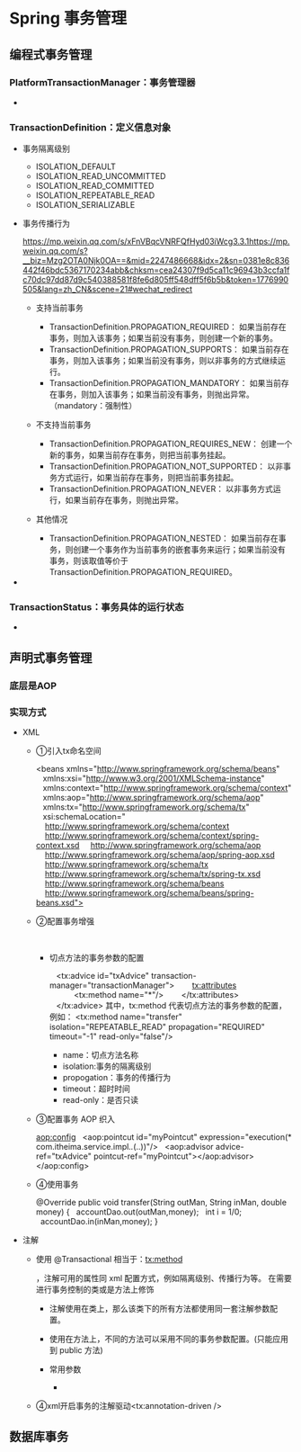 # Spring 事务管理

## 编程式事务管理

### PlatformTransactionManager：事务管理器 

- 

### TransactionDefinition：定义信息对象

- 事务隔离级别

	- ISOLATION_DEFAULT
	- ISOLATION_READ_UNCOMMITTED
	- ISOLATION_READ_COMMITTED
	- ISOLATION_REPEATABLE_READ
	- ISOLATION_SERIALIZABLE

- 事务传播行为

  https://mp.weixin.qq.com/s/xFnVBqcVNRFQfHyd03iWcg3.3.1https://mp.weixin.qq.com/s?__biz=Mzg2OTA0Njk0OA==&mid=2247486668&idx=2&sn=0381e8c836442f46bdc5367170234abb&chksm=cea24307f9d5ca11c96943b3ccfa1fc70dc97dd87d9c540388581f8fe6d805ff548dff5f6b5b&token=1776990505&lang=zh_CN&scene=21#wechat_redirect

	- 支持当前事务

		- TransactionDefinition.PROPAGATION_REQUIRED： 如果当前存在事务，则加入该事务；如果当前没有事务，则创建一个新的事务。
		- TransactionDefinition.PROPAGATION_SUPPORTS： 如果当前存在事务，则加入该事务；如果当前没有事务，则以非事务的方式继续运行。
		- TransactionDefinition.PROPAGATION_MANDATORY： 如果当前存在事务，则加入该事务；如果当前没有事务，则抛出异常。（mandatory：强制性）

	- 不支持当前事务

		- TransactionDefinition.PROPAGATION_REQUIRES_NEW： 创建一个新的事务，如果当前存在事务，则把当前事务挂起。
		- TransactionDefinition.PROPAGATION_NOT_SUPPORTED： 以非事务方式运行，如果当前存在事务，则把当前事务挂起。
		- TransactionDefinition.PROPAGATION_NEVER： 以非事务方式运行，如果当前存在事务，则抛出异常。

	- 其他情况

		- TransactionDefinition.PROPAGATION_NESTED： 如果当前存在事务，则创建一个事务作为当前事务的嵌套事务来运行；如果当前没有事务，则该取值等价于TransactionDefinition.PROPAGATION_REQUIRED。

- 

### TransactionStatus：事务具体的运行状态 

- 

## 声明式事务管理

### 底层是AOP

### 实现方式

- XML

	- ①引入tx命名空间

	  <beans xmlns="http://www.springframework.org/schema/beans"
	     xmlns:xsi="http://www.w3.org/2001/XMLSchema-instance"
	     xmlns:context="http://www.springframework.org/schema/context"
	     xmlns:aop="http://www.springframework.org/schema/aop"
	     xmlns:tx="http://www.springframework.org/schema/tx"
	     xsi:schemaLocation="
	      http://www.springframework.org/schema/context
	      http://www.springframework.org/schema/context/spring-context.xsd
	      http://www.springframework.org/schema/aop
	      http://www.springframework.org/schema/aop/spring-aop.xsd
	      http://www.springframework.org/schema/tx 
	      http://www.springframework.org/schema/tx/spring-tx.xsd
	      http://www.springframework.org/schema/beans
	      http://www.springframework.org/schema/beans/spring-beans.xsd">

	- ②配置事务增强

	  <!--平台事务管理器-->
	  <bean id="transactionManager" class="org.springframework.jdbc.datasource.DataSourceTransactionManager">
	    <property name="dataSource" ref="dataSource"></property>
	  </bean>
	  <!--事务增强配置-->
	  <tx:advice id="txAdvice" transaction-manager="transactionManager">
	    <tx:attributes>
	      <tx:method name="*"/>
	    </tx:attributes>
	  </tx:advice>

		- 切点方法的事务参数的配置

		  <!--事务增强配置-->
		     <tx:advice id="txAdvice" transaction-manager="transactionManager">
		         <tx:attributes>
		             <tx:method name="*"/>
		         </tx:attributes>
		     </tx:advice>
		  其中，tx:method 代表切点方法的事务参数的配置，例如：
		    <tx:method name="transfer" isolation="REPEATABLE_READ" propagation="REQUIRED" timeout="-1" read-only="false"/>
		   
		  - name：切点方法名称
		  - isolation:事务的隔离级别
		  - propogation：事务的传播行为
		  - timeout：超时时间
		  - read-only：是否只读

	- ③配置事务 AOP 织入

	  <!--事务的aop增强-->
	  <aop:config>
	    <aop:pointcut id="myPointcut" expression="execution(* com.itheima.service.impl.*.*(..))"/>
	    <aop:advisor advice-ref="txAdvice" pointcut-ref="myPointcut"></aop:advisor>
	  </aop:config>

	- ④使用事务

	  @Override
	  public void transfer(String outMan, String inMan, double money) {
	    accountDao.out(outMan,money);
	    int i = 1/0;
	    accountDao.in(inMan,money);
	  }

- 注解

	- 使用 @Transactional 相当于：<tx:method>

	  ，注解可用的属性同 xml 配置方式，例如隔离级别、传播行为等。 在需要进行事务控制的类或是方法上修饰

		- 注解使用在类上，那么该类下的所有方法都使用同一套注解参数配置。
		- 使用在方法上，不同的方法可以采用不同的事务参数配置。(只能应用到 public 方法)
		- 常用参数

			- 

	- ④xml开启事务的注解驱动<tx:annotation-driven />

## 数据库事务

